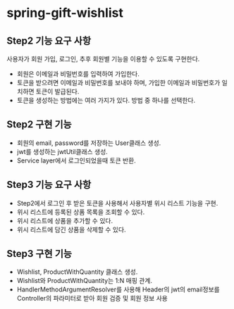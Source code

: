 # spring-gift-wishlist

## Step2 기능 요구 사항

사용자가 회원 가입, 로그인, 추후 회원별 기능을 이용할 수 있도록 구현한다.

* 회원은 이메일과 비밀번호를 입력하여 가입한다.
* 토큰을 받으려면 이메일과 비밀번호를 보내야 하며, 가입한 이메일과 비밀번호가 일치하면 토큰이 발급된다.
* 토큰을 생성하는 방법에는 여러 가지가 있다. 방법 중 하나를 선택한다.

## Step2 구현 기능

- 회원의 email, password를 저장하는 User클래스 생성.
- jwt를 생성하는 jwtUtil클래스 생성.
- Service layer에서 로그인되었을때 토큰 반환.



## Step3 기능 요구 사항

* Step2에서 로그인 후 받은 토큰을 사용해서 사용자별 위시 리스트 기능을 구현.
* 위시 리스트에 등록된 상품 목록을 조회할 수 있다.
* 위시 리스트에 상품을 추가할 수 있다.
* 위시 리스트에 담긴 상품을 삭제할 수 있다.

## Step3 구현 기능

- Wishlist, ProductWithQuantity 클래스 생성.
- Wishlist와 ProductWithQuantity는 1:N 매핑 관계.
- HandlerMethodArgumentResolver를 사용해 Header의 jwt의 email정보를 Controller의 파라미터로 받아 회원 검증 및 회원 정보 사용
